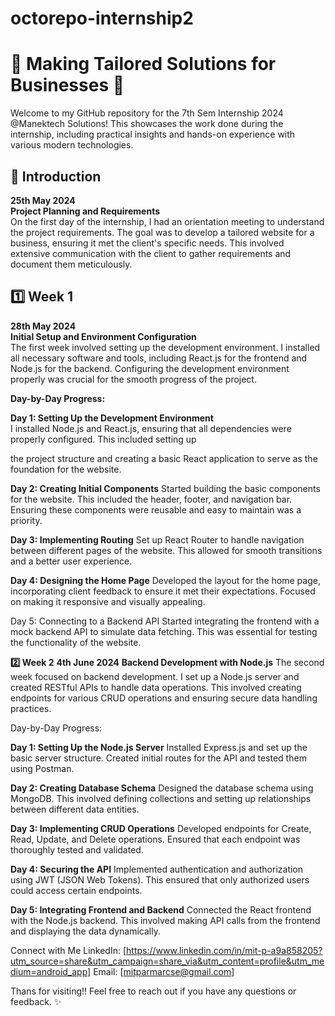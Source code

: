 # octorepo-internship2
# 🌟 Making Tailored Solutions for Businesses 🌟

Welcome to my GitHub repository for the 7th Sem Internship 2024 @Manektech Solutions! This showcases the work done during the internship, including practical insights and hands-on experience with various modern technologies.

## 🚀 Introduction
**25th May 2024**  
**Project Planning and Requirements**  
On the first day of the internship, I had an orientation meeting to understand the project requirements. The goal was to develop a tailored website for a business, ensuring it met the client's specific needs. This involved extensive communication with the client to gather requirements and document them meticulously.

## 1️⃣ Week 1
**28th May 2024**  
**Initial Setup and Environment Configuration**  
The first week involved setting up the development environment. I installed all necessary software and tools, including React.js for the frontend and Node.js for the backend. Configuring the development environment properly was crucial for the smooth progress of the project.

**Day-by-Day Progress:**

**Day 1: Setting Up the Development Environment**  
I installed Node.js and React.js, ensuring that all dependencies were properly configured. This included setting up

the project structure and creating a basic React application to serve as the foundation for the website.

**Day 2: Creating Initial Components**
Started building the basic components for the website. This included the header, footer, and navigation bar. Ensuring these components were reusable and easy to maintain was a priority.

**Day 3: Implementing Routing**
Set up React Router to handle navigation between different pages of the website. This allowed for smooth transitions and a better user experience.

**Day 4: Designing the Home Page**
Developed the layout for the home page, incorporating client feedback to ensure it met their expectations. Focused on making it responsive and visually appealing.

Day 5: Connecting to a Backend API
Started integrating the frontend with a mock backend API to simulate data fetching. This was essential for testing the functionality of the website.

**2️⃣ Week 2**
**4th June 2024**
**Backend Development with Node.js**
The second week focused on backend development. I set up a Node.js server and created RESTful APIs to handle data operations. This involved creating endpoints for various CRUD operations and ensuring secure data handling practices.

Day-by-Day Progress:

**Day 1: Setting Up the Node.js Server**
Installed Express.js and set up the basic server structure. Created initial routes for the API and tested them using Postman.

**Day 2: Creating Database Schema**
Designed the database schema using MongoDB. This involved defining collections and setting up relationships between different data entities.

**Day 3: Implementing CRUD Operations**
Developed endpoints for Create, Read, Update, and Delete operations. Ensured that each endpoint was thoroughly tested and validated.

**Day 4: Securing the API**
Implemented authentication and authorization using JWT (JSON Web Tokens). This ensured that only authorized users could access certain endpoints.

**Day 5: Integrating Frontend and Backend**
Connected the React frontend with the Node.js backend. This involved making API calls from the frontend and displaying the data dynamically.



Connect with Me
LinkedIn: [https://www.linkedin.com/in/mit-p-a9a858205?utm_source=share&utm_campaign=share_via&utm_content=profile&utm_medium=android_app]
Email: [mitparmarcse@gmail.com]

Thans for visiting!! Feel free to reach out if you have any questions or feedback. ✨
